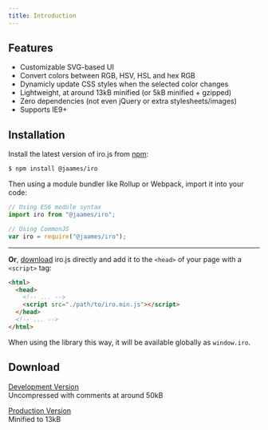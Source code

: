 ```yaml
---
title: Introduction
---
```


## Features

 * Customizable SVG-based UI
 * Convert colors between RGB, HSV, HSL and hex RGB
 * Dynamicly update CSS styles when the selected color changes
 * Lightweight, at around 13kB minified (or 5kB minified + gzipped)
 * Zero dependencies (not even jQuery or extra stylesheets/images)
 * Supports IE9+

## Installation

Install the latest version of iro.js from [npm](https://www.npmjs.com/package/@jaames/iro):

```bash
$ npm install @jaames/iro
```

Then using a module bundler like Rollup or Webpack, import it into your code:

```js
// Using ES6 module syntax
import iro from "@jaames/iro";

// Using CommonJS
var iro = require("@jaames/iro");
```

----

**Or**, [download](#download) iro.js directly and add it to the `<head>` of your page with a `<script>` tag:

```html
<html>
  <head>
    <!-- ... -->
    <script src="./path/to/iro.min.js"></script>
  </head>
  <!-- ... -->
</html>
```

When using the library this way, it will be available globally as `window.iro`.

## Download

[Development Version](https://raw.githubusercontent.com/jaames/iro.js/master/dist/iro.js) <br>
Uncompressed with comments at around 50kB

[Production Version](https://raw.githubusercontent.com/jaames/iro.js/master/dist/iro.min.js) <br>
Minified to 13kB